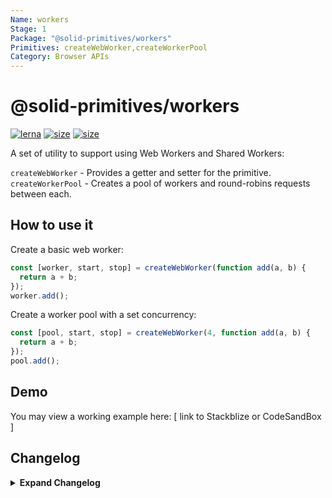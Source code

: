```yaml
---
Name: workers
Stage: 1
Package: "@solid-primitives/workers"
Primitives: createWebWorker,createWorkerPool
Category: Browser APIs
---
```


# @solid-primitives/workers

[![lerna](https://img.shields.io/badge/maintained%20with-lerna-cc00ff.svg?style=for-the-badge)](https://lerna.js.org/)
[![size](https://img.shields.io/bundlephobia/minzip/@solid-primitives/workers?style=for-the-badge)](https://bundlephobia.com/package/@solid-primitives/template-primitive)
[![size](https://img.shields.io/npm/v/@solid-primitives/workers?style=for-the-badge)](https://www.npmjs.com/package/@solid-primitives/template-primitive)

A set of utility to support using Web Workers and Shared Workers:

`createWebWorker` - Provides a getter and setter for the primitive.
`createWorkerPool` - Creates a pool of workers and round-robins requests between each.

## How to use it

Create a basic web worker:

```ts
const [worker, start, stop] = createWebWorker(function add(a, b) {
  return a + b;
});
worker.add();
```

Create a worker pool with a set concurrency:

```ts
const [pool, start, stop] = createWebWorker(4, function add(a, b) {
  return a + b;
});
pool.add();
```

## Demo

You may view a working example here: [ link to Stackblize or CodeSandBox ]

## Changelog

<details>
<summary><b>Expand Changelog</b></summary>

0.0.100

Initial release as a Stage-1 primitive.

</details>
